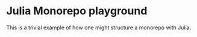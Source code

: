 # Julia Monorepo playground

This is a trivial example of how one might structure a monorepo with Julia.
